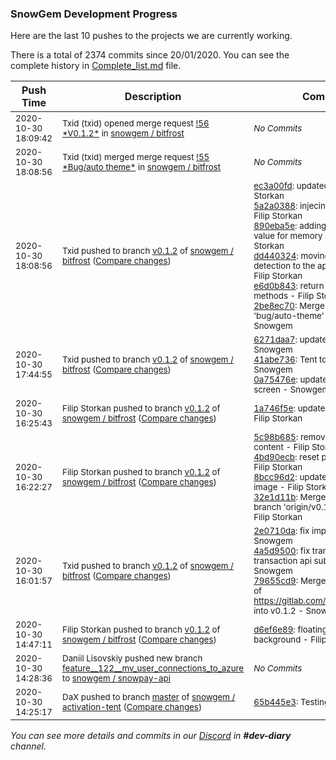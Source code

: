 
### SnowGem Development Progress

Here are the last 10 pushes to the projects we are currently working.

There is a total of 2374 commits since 20/01/2020. You can see the complete history in
 [Complete_list.md](Complete_list.md) file.

| Push Time | Description | Commits |
| --- | --- | --- |
| <sub>2020-10-30 18:09:42</sub> | <sub>Txid (txid) opened merge request [\!56 \*V0\.1\.2\*](https://gitlab.com/snowgem/bitfrost/-/merge_requests/56) in [snowgem / bitfrost](https://gitlab.com/snowgem/bitfrost)</sub> | <sub>_No Commits_</sub> |
| <sub>2020-10-30 18:08:56</sub> | <sub>Txid (txid) merged merge request [\!55 \*Bug/auto theme\*](https://gitlab.com/snowgem/bitfrost/-/merge_requests/55) in [snowgem / bitfrost](https://gitlab.com/snowgem/bitfrost)</sub> | <sub>_No Commits_</sub> |
| <sub>2020-10-30 18:08:56</sub> | <sub>Txid pushed to branch [v0\.1\.2](https://gitlab.com/snowgem/bitfrost/commits/v0.1.2) of [snowgem / bitfrost](https://gitlab.com/snowgem/bitfrost) ([Compare changes](https://gitlab.com/snowgem/bitfrost/compare/0a75476efcfe36cfc5850f719f90238bbe6a3d47...2be8ec70a9a93f079e761072b83ea48962e0a8bd))</sub> | <sub>[ec3a00fd](https://gitlab.com/snowgem/bitfrost/-/commit/ec3a00fde91d858b72273891c3c43024d27669dc): updated theme - Filip Storkan<br>[5a2a0388](https://gitlab.com/snowgem/bitfrost/-/commit/5a2a0388c0320850fca06a33dc8f222a46149892): injecing window dep - Filip Storkan<br>[890eba5e](https://gitlab.com/snowgem/bitfrost/-/commit/890eba5e101d4510e04ce3ce3c0d7422ab351ee6): adding default theme value for memory storage - Filip Storkan<br>[dd440324](https://gitlab.com/snowgem/bitfrost/-/commit/dd4403244604c555261d3124a76eaa95e90c0e16): moving theme detection to the app component - Filip Storkan<br>[e6d0b843](https://gitlab.com/snowgem/bitfrost/-/commit/e6d0b84362ddc29cd71292a871d8322d51f22abe): return value form public methods - Filip Storkan<br>[2be8ec70](https://gitlab.com/snowgem/bitfrost/-/commit/2be8ec70a9a93f079e761072b83ea48962e0a8bd): Merge branch 'bug/auto-theme' into v0.1.2 - Snowgem</sub> |
| <sub>2020-10-30 17:44:55</sub> | <sub>Txid pushed to branch [v0\.1\.2](https://gitlab.com/snowgem/bitfrost/commits/v0.1.2) of [snowgem / bitfrost](https://gitlab.com/snowgem/bitfrost) ([Compare changes](https://gitlab.com/snowgem/bitfrost/compare/1a746f5eb8e3c2e6fdf926bb2f815f67c339b4ed...0a75476efcfe36cfc5850f719f90238bbe6a3d47))</sub> | <sub>[6271daa7](https://gitlab.com/snowgem/bitfrost/-/commit/6271daa76d0047a24977138260c5049b9edffed7): update android icons - Snowgem<br>[41abe736](https://gitlab.com/snowgem/bitfrost/-/commit/41abe73639771bebc43bf4d4321eb5bec2b08a9f): Tent to TENT - Snowgem<br>[0a75476e](https://gitlab.com/snowgem/bitfrost/-/commit/0a75476efcfe36cfc5850f719f90238bbe6a3d47): update android splash screen - Snowgem</sub> |
| <sub>2020-10-30 16:25:43</sub> | <sub>Filip Storkan pushed to branch [v0\.1\.2](https://gitlab.com/snowgem/bitfrost/commits/v0.1.2) of [snowgem / bitfrost](https://gitlab.com/snowgem/bitfrost) ([Compare changes](https://gitlab.com/snowgem/bitfrost/compare/32e1d11bf7ac4ac06113eb891ea985c9d3b601a8...1a746f5eb8e3c2e6fdf926bb2f815f67c339b4ed))</sub> | <sub>[1a746f5e](https://gitlab.com/snowgem/bitfrost/-/commit/1a746f5eb8e3c2e6fdf926bb2f815f67c339b4ed): updated splash icon - Filip Storkan</sub> |
| <sub>2020-10-30 16:22:27</sub> | <sub>Filip Storkan pushed to branch [v0\.1\.2](https://gitlab.com/snowgem/bitfrost/commits/v0.1.2) of [snowgem / bitfrost](https://gitlab.com/snowgem/bitfrost) ([Compare changes](https://gitlab.com/snowgem/bitfrost/compare/79655cd93af19dcf6d7ff537ae7671c951edd861...32e1d11bf7ac4ac06113eb891ea985c9d3b601a8))</sub> | <sub>[5c98b685](https://gitlab.com/snowgem/bitfrost/-/commit/5c98b685510bb192d2bfd164732d9193d89e3e53): removing resources content - Filip Storkan<br>[4bd90ecb](https://gitlab.com/snowgem/bitfrost/-/commit/4bd90ecb67fbdcc55366fc18fa9d3b353181fad6): reset password form - Filip Storkan<br>[8bcc96d2](https://gitlab.com/snowgem/bitfrost/-/commit/8bcc96d2785113c5806bf36392fcc73cfcd3488d): updated splash screen image - Filip Storkan<br>[32e1d11b](https://gitlab.com/snowgem/bitfrost/-/commit/32e1d11bf7ac4ac06113eb891ea985c9d3b601a8): Merge remote-tracking branch 'origin/v0.1.2' into v0.1.2 - Filip Storkan</sub> |
| <sub>2020-10-30 16:01:57</sub> | <sub>Txid pushed to branch [v0\.1\.2](https://gitlab.com/snowgem/bitfrost/commits/v0.1.2) of [snowgem / bitfrost](https://gitlab.com/snowgem/bitfrost) ([Compare changes](https://gitlab.com/snowgem/bitfrost/compare/d6ef6e89ea91be5edc896e3ba795f90d2854070a...79655cd93af19dcf6d7ff537ae7671c951edd861))</sub> | <sub>[2e0710da](https://gitlab.com/snowgem/bitfrost/-/commit/2e0710daaec5a6004ced5aa41440841832a06c6b): fix import wallet - Snowgem<br>[4a5d9500](https://gitlab.com/snowgem/bitfrost/-/commit/4a5d95009c9603957d760ebc513cd43613d250d0): fix transaction data, transaction api subscription - Snowgem<br>[79655cd9](https://gitlab.com/snowgem/bitfrost/-/commit/79655cd93af19dcf6d7ff537ae7671c951edd861): Merge branch 'v0.1.2' of https://gitlab.com/snowgem/bitfrost into v0.1.2 - Snowgem</sub> |
| <sub>2020-10-30 14:47:11</sub> | <sub>Filip Storkan pushed to branch [v0\.1\.2](https://gitlab.com/snowgem/bitfrost/commits/v0.1.2) of [snowgem / bitfrost](https://gitlab.com/snowgem/bitfrost) ([Compare changes](https://gitlab.com/snowgem/bitfrost/compare/b718cb0a64cf59351e7143a851fdcce80b9c61cd...d6ef6e89ea91be5edc896e3ba795f90d2854070a))</sub> | <sub>[d6ef6e89](https://gitlab.com/snowgem/bitfrost/-/commit/d6ef6e89ea91be5edc896e3ba795f90d2854070a): floating footer with background - Filip Storkan</sub> |
| <sub>2020-10-30 14:28:36</sub> | <sub>Daniil Lisovskiy pushed new branch [feature\_\_122\_\_mv\_user\_connections\_to\_azure](https://gitlab.com/snowgem/snowpay-api/commits/feature__122__mv_user_connections_to_azure) to [snowgem / snowpay\-api](https://gitlab.com/snowgem/snowpay-api)</sub> | <sub>_No Commits_</sub> |
| <sub>2020-10-30 14:25:17</sub> | <sub>DaX pushed to branch [master](https://gitlab.com/snowgem/activation-tent/commits/master) of [snowgem / activation\-tent](https://gitlab.com/snowgem/activation-tent) ([Compare changes](https://gitlab.com/snowgem/activation-tent/compare/a6846ceea971fe01f1ab7bfa72d48fd84a0f3e76...65b445e3fa8be1e652e3659267934c2dc359df27))</sub> | <sub>[65b445e3](https://gitlab.com/snowgem/activation-tent/-/commit/65b445e3fa8be1e652e3659267934c2dc359df27): Testing env. - DaX</sub> |

_You can see more details and commits in our [Discord](https://discord.gg/zumGnbg) in **#dev-diary** channel._

